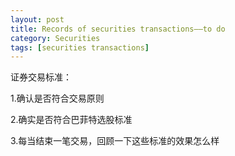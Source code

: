 ```yaml
---
layout: post
title: Records of securities transactions——to do
category: Securities
tags: [securities transactions]
---
```


证券交易标准：

1.确认是否符合交易原则

2.确实是否符合巴菲特选股标准

3.每当结束一笔交易，回顾一下这些标准的效果怎么样
